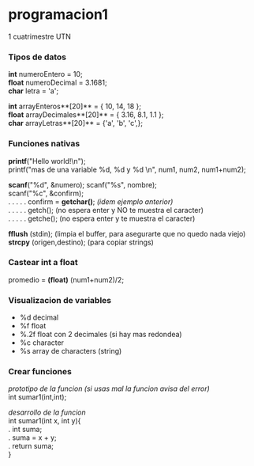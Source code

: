 # programacion1
1 cuatrimestre UTN



### Tipos de datos
**int** numeroEntero = 10; <br>
**float** numeroDecimal = 3.1681;  <br>
**char** letra = 'a';  <br>

**int** arrayEnteros**[20]** = { 10, 14, 18 }; <br>
**float** arrayDecimales**[20]** = { 3.16, 8.1, 1.1 };  <br>
**char** arrayLetras**[20]** = {'a', 'b', 'c',};  <br>
    

### Funciones nativas
**printf**("Hello world!\n");  <br>
printf("mas de una variable %d, %d y %d \n", num1, num2, num1+num2);  <br>

**scanf**("%d", &numero);
scanf("%s", nombre);  <br>
scanf("%c", &confirm);   <br>
. . . . . confirm = **getchar()**;  *(idem ejemplo anterior)*  <br>
. . . . . getch(); (no espera enter y NO te muestra el caracter)  <br>
. . . . . getche(); (no espera enter y te muestra el caracter)  <br>

**fflush** (stdin); (limpia el buffer, para asegurarte que no quedo nada viejo)  <br>
**strcpy** (origen,destino); (para copiar strings)  <br>


### Castear int a float
promedio = **(float)** (num1+num2)/2;   <br>

### Visualizacion de variables
- %d      decimal
- %f      float
- %.2f    float con 2 decimales (si hay mas redondea)
- %c      character
- %s      array de characters (string)


### Crear funciones
*prototipo de la funcion (si usas mal la funcion avisa del error)*  <br>
int sumar1(int,int);  <br>

*desarrollo de la funcion*  <br>
int sumar1(int x, int y){  <br>
.    int suma;  <br>
.    suma = x + y;  <br>
.    return suma;  <br>
}  <br>
